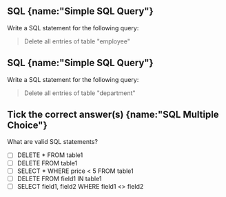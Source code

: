 ## SQL {name:"Simple SQL Query"}
Write a SQL statement for the following query:
>Delete all entries of table "employee"

## SQL {name:"Simple SQL Query"}
Write a SQL statement for the following query:
>Delete all entries of table "department"

## Tick the correct answer(s) {name:"SQL Multiple Choice"}
What are valid SQL statements?
- [ ] DELETE * FROM table1
- [ ] DELETE FROM table1
- [ ] SELECT * WHERE price < 5 FROM table1
- [ ] DELETE FROM field1 IN table1
- [ ] SELECT field1, field2 WHERE field1 <> field2